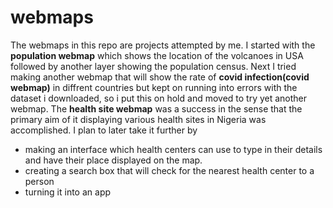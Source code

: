 # webmaps
The webmaps in this repo are projects attempted by me. I started with the **population webmap** which shows the location of the volcanoes in USA followed by another layer showing the population census. Next I tried making another webmap that will show the rate of **covid infection(covid webmap)** in diffrent countries but kept on running into errors with the dataset i downloaded, so i put this on hold and moved to try yet another webmap. The **health site webmap** was a success in the sense that the primary aim of it displaying various health sites in Nigeria was accomplished. I plan to later take it further by
- making an interface which health centers can use to type in their details and have their place displayed on the map. 
- creating a search box that will check for the nearest health center to a person
- turning it into an app
